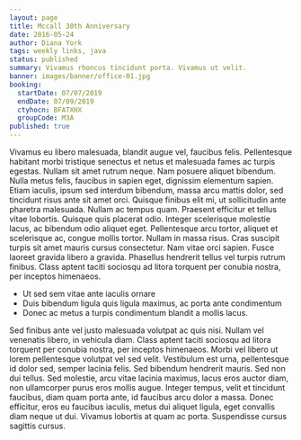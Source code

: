 ```yaml
---
layout: page
title: Mccall 30th Anniversary
date: 2016-05-24
author: Diana York
tags: weekly links, java
status: published
summary: Vivamus rhoncus tincidunt porta. Vivamus ut velit.
banner: images/banner/office-01.jpg
booking:
  startDate: 07/07/2019
  endDate: 07/09/2019
  ctyhocn: BFATXHX
  groupCode: M3A
published: true
---
```

Vivamus eu libero malesuada, blandit augue vel, faucibus felis. Pellentesque habitant morbi tristique senectus et netus et malesuada fames ac turpis egestas. Nullam sit amet rutrum neque. Nam posuere aliquet bibendum. Nulla metus felis, faucibus in sapien eget, dignissim elementum sapien. Etiam iaculis, ipsum sed interdum bibendum, massa arcu mattis dolor, sed tincidunt risus ante sit amet orci. Quisque finibus elit mi, ut sollicitudin ante pharetra malesuada. Nullam ac tempus quam. Praesent efficitur et tellus vitae lobortis. Quisque quis placerat odio. Integer scelerisque molestie lacus, ac bibendum odio aliquet eget.
Pellentesque arcu tortor, aliquet et scelerisque ac, congue mollis tortor. Nullam in massa risus. Cras suscipit turpis sit amet mauris cursus consectetur. Nam vitae orci sapien. Fusce laoreet gravida libero a gravida. Phasellus hendrerit tellus vel turpis rutrum finibus. Class aptent taciti sociosqu ad litora torquent per conubia nostra, per inceptos himenaeos.

* Ut sed sem vitae ante iaculis ornare
* Duis bibendum ligula quis ligula maximus, ac porta ante condimentum
* Donec ac metus a turpis condimentum blandit a mollis lacus.

Sed finibus ante vel justo malesuada volutpat ac quis nisi. Nullam vel venenatis libero, in vehicula diam. Class aptent taciti sociosqu ad litora torquent per conubia nostra, per inceptos himenaeos. Morbi vel libero ut lorem pellentesque volutpat vel sed velit. Vestibulum est urna, pellentesque id dolor sed, semper lacinia felis. Sed bibendum hendrerit mauris. Sed non dui tellus. Sed molestie, arcu vitae lacinia maximus, lacus eros auctor diam, non ullamcorper purus eros mollis augue. Integer tempus, velit et tincidunt faucibus, diam quam porta ante, id faucibus arcu dolor a massa. Donec efficitur, eros eu faucibus iaculis, metus dui aliquet ligula, eget convallis diam neque ut dui. Vivamus lobortis at quam ac porta. Suspendisse cursus sagittis cursus.
